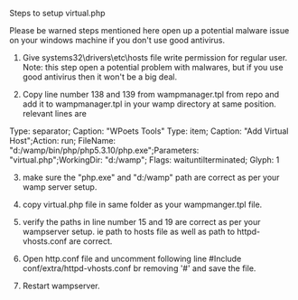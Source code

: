 Steps to setup virtual.php

Please be warned steps mentioned here open up a potential malware issue on your windows machine if you don't use good antivirus.

1) Give systems32\drivers\etc\hosts file write permission for regular user. Note: this step open a potential problem with malwares, but if you use good antivirus then it won't be a big deal.

2) Copy line number 138 and 139 from wampmanager.tpl from repo and add it to wampmanager.tpl in your wamp directory at same position. relevant lines are 

Type: separator; Caption: "WPoets Tools"
Type: item; Caption: "Add Virtual Host";Action: run; FileName: "d:/wamp/bin/php/php5.3.10/php.exe";Parameters: "virtual.php";WorkingDir: "d:/wamp"; Flags: waituntilterminated; Glyph: 1

3) make sure the "php.exe" and "d:/wamp" path are correct as per your wamp server setup.
4) copy virtual.php file in same folder as your wampmanger.tpl file.
5) verify the paths in line number 15 and 19 are correct as per your wampserver setup. ie path to hosts file as well as path to httpd-vhosts.conf are correct.

6) Open http.conf file and uncomment following line
#Include conf/extra/httpd-vhosts.conf br removing '#'  and save the file.

7) Restart wampserver.
